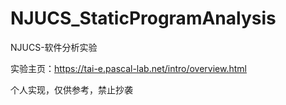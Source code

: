 # NJUCS_StaticProgramAnalysis
NJUCS-软件分析实验

实验主页：https://tai-e.pascal-lab.net/intro/overview.html

个人实现，仅供参考，禁止抄袭
